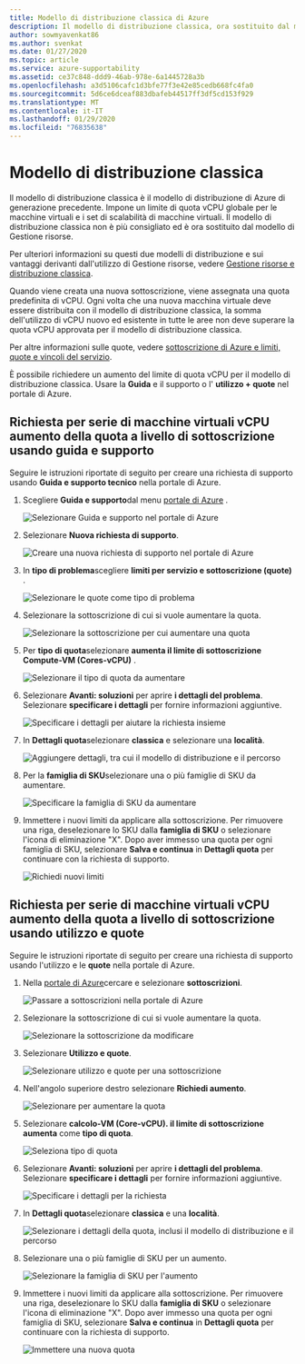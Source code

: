 ```yaml
---
title: Modello di distribuzione classica di Azure
description: Il modello di distribuzione classica, ora sostituito dal modello di Gestione risorse, impone un limite di quota vCPU globale per le macchine virtuali e i set di scalabilità di macchine virtuali.
author: sowmyavenkat86
ms.author: svenkat
ms.date: 01/27/2020
ms.topic: article
ms.service: azure-supportability
ms.assetid: ce37c848-ddd9-46ab-978e-6a1445728a3b
ms.openlocfilehash: a3d5106cafc1d3bfe77f3e42e85cedb668fc4fa0
ms.sourcegitcommit: 5d6ce6dceaf883dbafeb44517ff3df5cd153f929
ms.translationtype: MT
ms.contentlocale: it-IT
ms.lasthandoff: 01/29/2020
ms.locfileid: "76835638"
---
```

# <a name="classic-deployment-model"></a>Modello di distribuzione classica

Il modello di distribuzione classica è il modello di distribuzione di Azure di generazione precedente. Impone un limite di quota vCPU globale per le macchine virtuali e i set di scalabilità di macchine virtuali. Il modello di distribuzione classica non è più consigliato ed è ora sostituito dal modello di Gestione risorse.

Per ulteriori informazioni su questi due modelli di distribuzione e sui vantaggi derivanti dall'utilizzo di Gestione risorse, vedere [Gestione risorse e distribuzione classica](../../azure-resource-manager/management/deployment-models.md).

Quando viene creata una nuova sottoscrizione, viene assegnata una quota predefinita di vCPU. Ogni volta che una nuova macchina virtuale deve essere distribuita con il modello di distribuzione classica, la somma dell'utilizzo di vCPU nuovo ed esistente in tutte le aree non deve superare la quota vCPU approvata per il modello di distribuzione classica.

Per altre informazioni sulle quote, vedere [sottoscrizione di Azure e limiti, quote e vincoli del servizio](../../azure-resource-manager/management/azure-subscription-service-limits.md).

È possibile richiedere un aumento del limite di quota vCPU per il modello di distribuzione classica. Usare la **Guida** e il supporto o l' **utilizzo + quote** nel portale di Azure.

## <a name="request-per-vm-series-vcpu-quota-increase-at-subscription-level-using-help--support"></a>Richiesta per serie di macchine virtuali vCPU aumento della quota a livello di sottoscrizione usando guida e supporto

Seguire le istruzioni riportate di seguito per creare una richiesta di supporto usando **Guida e supporto tecnico** nella portale di Azure.

1. Scegliere **Guida e supporto**dal menu [portale di Azure](https://portal.azure.com) .

   ![Selezionare Guida e supporto nel portale di Azure](./media/resource-manager-core-quotas-request/help-plus-support.png)

1. Selezionare **Nuova richiesta di supporto**.

   ![Creare una nuova richiesta di supporto nel portale di Azure](./media/resource-manager-core-quotas-request/new-support-request.png)

1. In **tipo di problema**scegliere **limiti per servizio e sottoscrizione (quote)** .

   ![Selezionare le quote come tipo di problema](./media/resource-manager-core-quotas-request/select-quota-issue-type.png)

1. Selezionare la sottoscrizione di cui si vuole aumentare la quota.

   ![Selezionare la sottoscrizione per cui aumentare una quota](./media/resource-manager-core-quotas-request/select-subscription-support-request.png)

1. Per **tipo di quota**selezionare **aumenta il limite di sottoscrizione Compute-VM (Cores-vCPU)** .

   ![Selezionare il tipo di quota da aumentare](./media/resource-manager-core-quotas-request/select-quota-type.png)

1. Selezionare **Avanti: soluzioni** per aprire **i dettagli del problema**. Selezionare **specificare i dettagli** per fornire informazioni aggiuntive.

   ![Specificare i dettagli per aiutare la richiesta insieme](./media/resource-manager-core-quotas-request/provide-details-link.png)

1. In **Dettagli quota**selezionare **classica** e selezionare una **località**.

   ![Aggiungere dettagli, tra cui il modello di distribuzione e il percorso](./media/resource-manager-core-quotas-request/quota-details-classic.png)

1. Per la **famiglia di SKU**selezionare una o più famiglie di SKU da aumentare.

   ![Specificare la famiglia di SKU da aumentare](./media/resource-manager-core-quotas-request/sku-family-classic.png)

1. Immettere i nuovi limiti da applicare alla sottoscrizione. Per rimuovere una riga, deselezionare lo SKU dalla **famiglia di SKU** o selezionare l'icona di eliminazione "X". Dopo aver immesso una quota per ogni famiglia di SKU, selezionare **Salva e continua** in **Dettagli quota** per continuare con la richiesta di supporto.

   ![Richiedi nuovi limiti](./media/resource-manager-core-quotas-request/new-limits-classic.png)

## <a name="request-per-vm-series-vcpu-quota-increase-at-subscription-level-using-usage--quotas"></a>Richiesta per serie di macchine virtuali vCPU aumento della quota a livello di sottoscrizione usando utilizzo e quote

Seguire le istruzioni riportate di seguito per creare una richiesta di supporto usando l'utilizzo e le **quote** nella portale di Azure.

1. Nella [portale di Azure](https://portal.azure.com)cercare e selezionare **sottoscrizioni**.

   ![Passare a sottoscrizioni nella portale di Azure](./media/resource-manager-core-quotas-request/search-for-subscriptions.png)

1. Selezionare la sottoscrizione di cui si vuole aumentare la quota.

   ![Selezionare la sottoscrizione da modificare](./media/resource-manager-core-quotas-request/select-subscription-change-quota.png)

1. Selezionare **Utilizzo e quote**.

   ![Selezionare utilizzo e quote per una sottoscrizione](./media/resource-manager-core-quotas-request/select-usage-plus-quotas.png)

1. Nell'angolo superiore destro selezionare **Richiedi aumento**.

   ![Selezionare per aumentare la quota](./media/resource-manager-core-quotas-request/request-increase-from-subscription.png)

1. Selezionare **calcolo-VM (Core-vCPU). il limite di sottoscrizione aumenta** come **tipo di quota**.

   ![Seleziona tipo di quota](./media/resource-manager-core-quotas-request/select-quota-type.png)

1. Selezionare **Avanti: soluzioni** per aprire **i dettagli del problema**. Selezionare **specificare i dettagli** per fornire informazioni aggiuntive.

   ![Specificare i dettagli per la richiesta](./media/resource-manager-core-quotas-request/provide-details-link.png)

1. In **Dettagli quota**selezionare **classica** e una **località**.

   ![Selezionare i dettagli della quota, inclusi il modello di distribuzione e il percorso](./media/resource-manager-core-quotas-request/quota-details-classic.png)

1. Selezionare una o più famiglie di SKU per un aumento.

   ![Selezionare la famiglia di SKU per l'aumento](./media/resource-manager-core-quotas-request/sku-family-classic.png)

1. Immettere i nuovi limiti da applicare alla sottoscrizione. Per rimuovere una riga, deselezionare lo SKU dalla **famiglia di SKU** o selezionare l'icona di eliminazione "X". Dopo aver immesso una quota per ogni famiglia di SKU, selezionare **Salva e continua** in **Dettagli quota** per continuare con la richiesta di supporto.

   ![Immettere una nuova quota](./media/resource-manager-core-quotas-request/new-limits-classic.png)

